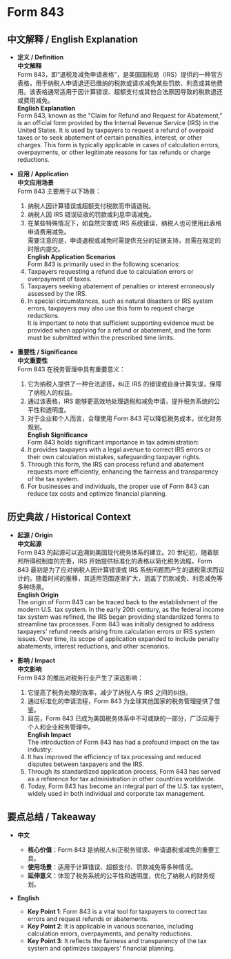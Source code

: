 # Form 843

## 中文解释 / English Explanation

* **定义 / Definition**  
  **中文解释**  
  Form 843，即“退税及减免申请表格”，是美国国税局（IRS）提供的一种官方表格，用于纳税人申请退还已缴纳的税款或请求减免某些罚款、利息或其他费用。该表格通常适用于因计算错误、超额支付或其他合法原因导致的税款退还或费用减免。  
  **English Explanation**  
  Form 843, known as the "Claim for Refund and Request for Abatement," is an official form provided by the Internal Revenue Service (IRS) in the United States. It is used by taxpayers to request a refund of overpaid taxes or to seek abatement of certain penalties, interest, or other charges. This form is typically applicable in cases of calculation errors, overpayments, or other legitimate reasons for tax refunds or charge reductions.

* **应用 / Application**  
  **中文应用场景**  
  Form 843 主要用于以下场景：  
  1. 纳税人因计算错误或超额支付税款而申请退税。  
  2. 纳税人因 IRS 错误征收的罚款或利息申请减免。  
  3. 在某些特殊情况下，如自然灾害或 IRS 系统错误，纳税人也可使用此表格申请费用减免。  
  需要注意的是，申请退税或减免时需提供充分的证据支持，且需在规定的时限内提交。  
  **English Application Scenarios**  
  Form 843 is primarily used in the following scenarios:  
  1. Taxpayers requesting a refund due to calculation errors or overpayment of taxes.  
  2. Taxpayers seeking abatement of penalties or interest erroneously assessed by the IRS.  
  3. In special circumstances, such as natural disasters or IRS system errors, taxpayers may also use this form to request charge reductions.  
  It is important to note that sufficient supporting evidence must be provided when applying for a refund or abatement, and the form must be submitted within the prescribed time limits.

* **重要性 / Significance**  
  **中文重要性**  
  Form 843 在税务管理中具有重要意义：  
  1. 它为纳税人提供了一种合法途径，纠正 IRS 的错误或自身计算失误，保障了纳税人的权益。  
  2. 通过该表格，IRS 能够更高效地处理退税和减免申请，提升税务系统的公平性和透明度。  
  3. 对于企业和个人而言，合理使用 Form 843 可以降低税务成本，优化财务规划。  
  **English Significance**  
  Form 843 holds significant importance in tax administration:  
  1. It provides taxpayers with a legal avenue to correct IRS errors or their own calculation mistakes, safeguarding taxpayer rights.  
  2. Through this form, the IRS can process refund and abatement requests more efficiently, enhancing the fairness and transparency of the tax system.  
  3. For businesses and individuals, the proper use of Form 843 can reduce tax costs and optimize financial planning.

## 历史典故 / Historical Context

* **起源 / Origin**  
  **中文起源**  
  Form 843 的起源可以追溯到美国现代税务体系的建立。20 世纪初，随着联邦所得税制度的完善，IRS 开始提供标准化的表格以简化税务流程。Form 843 最初是为了应对纳税人因计算错误或 IRS 系统问题而产生的退税需求而设计的。随着时间的推移，其适用范围逐渐扩大，涵盖了罚款减免、利息减免等多种场景。  
  **English Origin**  
  The origin of Form 843 can be traced back to the establishment of the modern U.S. tax system. In the early 20th century, as the federal income tax system was refined, the IRS began providing standardized forms to streamline tax processes. Form 843 was initially designed to address taxpayers' refund needs arising from calculation errors or IRS system issues. Over time, its scope of application expanded to include penalty abatements, interest reductions, and other scenarios.

* **影响 / Impact**  
  **中文影响**  
  Form 843 的推出对税务行业产生了深远影响：  
  1. 它提高了税务处理的效率，减少了纳税人与 IRS 之间的纠纷。  
  2. 通过标准化的申请流程，Form 843 为全球其他国家的税务管理提供了借鉴。  
  3. 目前，Form 843 已成为美国税务体系中不可或缺的一部分，广泛应用于个人和企业税务管理中。  
  **English Impact**  
  The introduction of Form 843 has had a profound impact on the tax industry:  
  1. It has improved the efficiency of tax processing and reduced disputes between taxpayers and the IRS.  
  2. Through its standardized application process, Form 843 has served as a reference for tax administration in other countries worldwide.  
  3. Today, Form 843 has become an integral part of the U.S. tax system, widely used in both individual and corporate tax management.

## 要点总结 / Takeaway

* **中文**  
  - **核心价值**：Form 843 是纳税人纠正税务错误、申请退税或减免的重要工具。  
  - **使用场景**：适用于计算错误、超额支付、罚款减免等多种情况。  
  - **延伸意义**：体现了税务系统的公平性和透明度，优化了纳税人的财务规划。  

* **English**  
  - **Key Point 1**: Form 843 is a vital tool for taxpayers to correct tax errors and request refunds or abatements.  
  - **Key Point 2**: It is applicable in various scenarios, including calculation errors, overpayments, and penalty reductions.  
  - **Key Point 3**: It reflects the fairness and transparency of the tax system and optimizes taxpayers' financial planning.